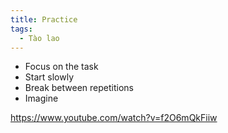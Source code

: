 ```yaml
---
title: Practice
tags:
  - Tào lao
---
```


- Focus on the task
- Start slowly
- Break between repetitions
- Imagine

https://www.youtube.com/watch?v=f2O6mQkFiiw
